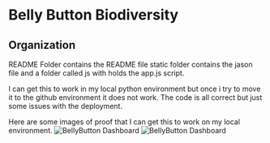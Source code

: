 # Belly Button Biodiversity
## Organization
README Folder contains the README file
static folder contains the jason file and a folder called js with holds the app.js script.

I can get this to work in my local python environment but once i try to move it to the github environment it does not work. The code is all correct but just some issues with the deployment. 

Here are some images of proof that I can get this to work on my local environment.
![BellyButton Dashboard](../images/bellybutton1.png)
![BellyButton Dashboard](../images/bellybutton2.png)
